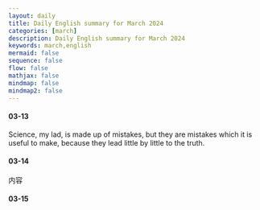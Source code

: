 ```yaml
---
layout: daily
title: Daily English summary for March 2024
categories: [march]
description: Daily English summary for March 2024
keywords: march,english
mermaid: false
sequence: false
flow: false
mathjax: false
mindmap: false
mindmap2: false
---
```




#### 03-13

Science, my lad, is made up of mistakes, but they are mistakes which it is useful to make, because they lead little by little to the truth.


#### 03-14

内容

#### 03-15